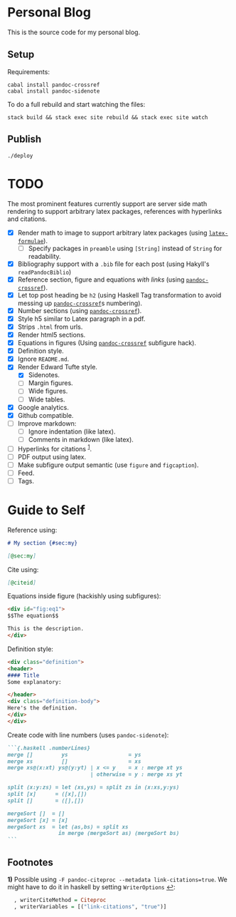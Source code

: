 
# Personal Blog

This is the source code for my personal blog.

## Setup

Requirements:

```
cabal install pandoc-crossref
cabal install pandoc-sidenote
```

To do a full rebuild and start watching the files:

```
stack build && stack exec site rebuild && stack exec site watch
```

## Publish

```
./deploy
```

# TODO

The most prominent features currently support are server side math rendering to support arbitrary latex packages, references with hyperlinks and citations.

- [x] Render math to image to support arbitrary latex packages (using [`latex-formulae`](https://github.com/liamoc/latex-formulae)).
  - [ ] Specify packages in `preamble` using `[String]` instead of `String` for readability.
- [x] Bibliography support with a `.bib` file for each post (using Hakyll's `readPandocBiblio`)
- [x] Reference section, figure and equations *with links* (using [`pandoc-crossref`](https://lierdakil.github.io/pandoc-crossref/)).
- [x] Let top post heading be `h2` (using Haskell Tag transformation to avoid messing up [`pandoc-crossref`]s numbering).
- [x] Number sections (using [`pandoc-crossref`]).
- [x] Style h5 similar to Latex paragraph in a pdf.
- [x] Strips `.html` from urls.
- [x] Render html5 sections.
- [x] Equations in figures (Using [`pandoc-crossref`] subfigure hack).
- [x] Definition style.
- [x] Ignore `README.md`.
- [x] Render Edward Tufte style.
  - [x] Sidenotes.
  - [ ] Margin figures.
  - [ ] Wide figures.
  - [ ] Wide tables.
- [x] Google analytics.
- [x] Github compatible.
- [ ] Improve markdown:
  - [ ] Ignore indentation (like latex).
  - [ ] Comments in markdown (like latex).
- [ ] Hyperlinks for citations <sup id="a1">[1](#link-citation-footnote)</sup>.
- [ ] PDF output using latex.
- [ ] Make subfigure output semantic (use `figure` and `figcaption`).
- [ ] Feed.
- [ ] Tags.

# Guide to Self

Reference using:

```md
# My section {#sec:my}

[@sec:my]
```

Cite using:

```md
[@citeid]
```

Equations inside figure (hackishly using subfigures):

```md
<div id="fig:eq1">
$$The equation$$

This is the description.
</div>
```

Definition style:

```md
<div class="definition">
<header>
#### Title
Some explanatory:

</header>
<div class="definition-body">
Here's the definition.
</div>
</div>
```

Create code with line numbers (uses `pandoc-sidenote`):

~~~~~~~~~~md
```{.haskell .numberLines}
merge []         ys                   = ys
merge xs         []                   = xs
merge xs@(x:xt) ys@(y:yt) | x <= y    = x : merge xt ys
                          | otherwise = y : merge xs yt

split (x:y:zs) = let (xs,ys) = split zs in (x:xs,y:ys)
split [x]      = ([x],[])
split []       = ([],[])

mergeSort []  = []
mergeSort [x] = [x]
mergeSort xs  = let (as,bs) = split xs
                in merge (mergeSort as) (mergeSort bs)
```
~~~~~~~~~~

## Footnotes

<b id="link-citation-footnote">1)</b>
Possible using `-F pandoc-citeproc --metadata link-citations=true`. We might have to do it in haskell by setting `WriterOptions` [↩](#a1):

```haskell
  , writerCiteMethod = Citeproc 
  , writerVariables = [("link-citations", "true")] 
```

[`pandoc-crossref`]: https://lierdakil.github.io/pandoc-crossref/

